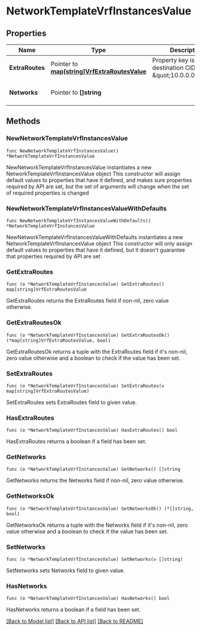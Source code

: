 # NetworkTemplateVrfInstancesValue

## Properties

Name | Type | Description | Notes
------------ | ------------- | ------------- | -------------
**ExtraRoutes** | Pointer to [**map[string]VrfExtraRoutesValue**](VrfExtraRoutesValue.md) | Property key is the destination CIDR (e.g. \&quot;10.0.0.0/8\&quot;) | [optional] 
**Networks** | Pointer to **[]string** |  | [optional] [default to []]

## Methods

### NewNetworkTemplateVrfInstancesValue

`func NewNetworkTemplateVrfInstancesValue() *NetworkTemplateVrfInstancesValue`

NewNetworkTemplateVrfInstancesValue instantiates a new NetworkTemplateVrfInstancesValue object
This constructor will assign default values to properties that have it defined,
and makes sure properties required by API are set, but the set of arguments
will change when the set of required properties is changed

### NewNetworkTemplateVrfInstancesValueWithDefaults

`func NewNetworkTemplateVrfInstancesValueWithDefaults() *NetworkTemplateVrfInstancesValue`

NewNetworkTemplateVrfInstancesValueWithDefaults instantiates a new NetworkTemplateVrfInstancesValue object
This constructor will only assign default values to properties that have it defined,
but it doesn't guarantee that properties required by API are set

### GetExtraRoutes

`func (o *NetworkTemplateVrfInstancesValue) GetExtraRoutes() map[string]VrfExtraRoutesValue`

GetExtraRoutes returns the ExtraRoutes field if non-nil, zero value otherwise.

### GetExtraRoutesOk

`func (o *NetworkTemplateVrfInstancesValue) GetExtraRoutesOk() (*map[string]VrfExtraRoutesValue, bool)`

GetExtraRoutesOk returns a tuple with the ExtraRoutes field if it's non-nil, zero value otherwise
and a boolean to check if the value has been set.

### SetExtraRoutes

`func (o *NetworkTemplateVrfInstancesValue) SetExtraRoutes(v map[string]VrfExtraRoutesValue)`

SetExtraRoutes sets ExtraRoutes field to given value.

### HasExtraRoutes

`func (o *NetworkTemplateVrfInstancesValue) HasExtraRoutes() bool`

HasExtraRoutes returns a boolean if a field has been set.

### GetNetworks

`func (o *NetworkTemplateVrfInstancesValue) GetNetworks() []string`

GetNetworks returns the Networks field if non-nil, zero value otherwise.

### GetNetworksOk

`func (o *NetworkTemplateVrfInstancesValue) GetNetworksOk() (*[]string, bool)`

GetNetworksOk returns a tuple with the Networks field if it's non-nil, zero value otherwise
and a boolean to check if the value has been set.

### SetNetworks

`func (o *NetworkTemplateVrfInstancesValue) SetNetworks(v []string)`

SetNetworks sets Networks field to given value.

### HasNetworks

`func (o *NetworkTemplateVrfInstancesValue) HasNetworks() bool`

HasNetworks returns a boolean if a field has been set.


[[Back to Model list]](../README.md#documentation-for-models) [[Back to API list]](../README.md#documentation-for-api-endpoints) [[Back to README]](../README.md)


